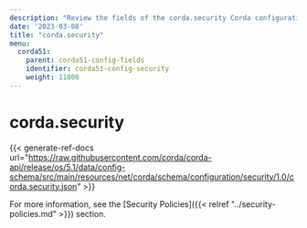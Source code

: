 ```yaml
---
description: "Review the fields of the corda.security Corda configuration section."
date: '2023-03-08'
title: "corda.security"
menu:
  corda51:
    parent: corda51-config-fields
    identifier: corda51-config-security
    weight: 11000
---
```

# corda.security

{{< generate-ref-docs url="https://raw.githubusercontent.com/corda/corda-api/release/os/5.1/data/config-schema/src/main/resources/net/corda/schema/configuration/security/1.0/corda.security.json" >}}

For more information, see the [Security Policies]({{< relref "../security-policies.md" >}}) section.